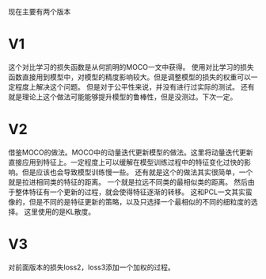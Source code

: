 现在主要有两个版本

# V1
这个对比学习的损失函数是从何凯明的MOCO一文中获得。
使用对比学习的损失函数直接用到模型中，对模型的精度影响较大。但是调整模型的损失的权重可以一定程度上解决这个问题。
但是对于公平性来说，并没有进行过实际的测试。
还有就是理论上这个做法可能能够提升模型的鲁棒性，但是没测过。下次一定。

# V2
借鉴MOCO的做法。MOCO中的动量迭代更新模型的做法。这里将动量迭代更新直接应用到特征上。一定程度上可以缓解在模型训练过程中的特征变化过快的影响。但是应该也会导致模型训练慢一些。
还有就是这个的做法其实很简单，一个就是拉进相同类的特征的距离。
一个就是拉远不同类的最相似类的距离。
然后由于整体特征有一个更新的过程，就会使得特征逐渐的转移。
这和PCL一文其实蛮像的，但是不同的是特征更新的策略，以及只选择一个最相似的不同的细粒度的选择。
这里使用的是KL散度。

# V3 
对前面版本的损失loss2，loss3添加一个加权的过程。
